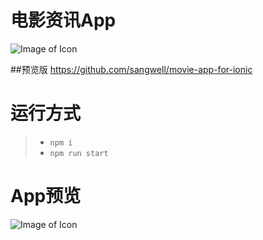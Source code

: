 # 电影资讯App

![Image of Icon](http://up526.com/github/movieicon.jpg)

##预览版
https://github.com/sangwell/movie-app-for-ionic

# 运行方式
  > - `npm i`
  > - `npm run start`

# App预览
![Image of Icon](http://up526.com/github/kkmovie.jpg)
